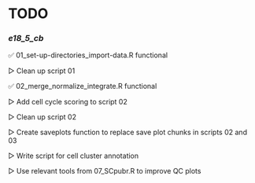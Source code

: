 # TODO

### *e18_5_cb*

✅︎ 01_set-up-directories_import-data.R functional

▷ Clean up script 01

✅︎ 02_merge_normalize_integrate.R functional

▷ Add cell cycle scoring to script 02

▷ Clean up script 02

▷ Create saveplots function to replace save plot chunks in scripts 02 and 03

▷ Write script for cell cluster annotation

▷ Use relevant tools from 07_SCpubr.R to improve QC plots
